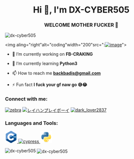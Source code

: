 <h1 align="center">Hi 👋, I'm DX-CYBER505</h1>
<h3 align="center">WELCOME MOTHER FUCKER 💝</h3>

<p align="left"> <img src="https://komarev.com/ghpvc/?username=dx-cyber505&label=Profile%20views&color=0e75b6&style=flat" alt="dx-cyber505" /> </p>

<img aling="right"alt="coding"width="200"src=":[![image](https://www.linkpicture.com/q/SGVhack18.gif)](https://www.linkpicture.com/view.php?img=LPic63513c1474513743311955)">

- 🔭 I’m currently working on **FB-CRAKING**

- 🌱 I’m currently learning **Python3**

- 📫 How to reach me **backbadis@gmail.com**

- ⚡ Fun fact **I fuck your gf naw go 😅😂**

<h3 align="left">Connect with me:</h3>
<p align="left">
<a href="https://twitter.com/zebra" target="blank"><img align="center" src="https://raw.githubusercontent.com/rahuldkjain/github-profile-readme-generator/master/src/images/icons/Social/twitter.svg" alt="zebra" height="30" width="40" /></a>
<a href="https://fb.com/レイハンプレイボーイ" target="blank"><img align="center" src="https://raw.githubusercontent.com/rahuldkjain/github-profile-readme-generator/master/src/images/icons/Social/facebook.svg" alt="レイハンプレイボーイ" height="30" width="40" /></a>
<a href="https://instagram.com/dark_lover2837" target="blank"><img align="center" src="https://raw.githubusercontent.com/rahuldkjain/github-profile-readme-generator/master/src/images/icons/Social/instagram.svg" alt="dark_lover2837" height="30" width="40" /></a>
</p>

<h3 align="left">Languages and Tools:</h3>
<p align="left"> <a href="https://www.w3schools.com/cpp/" target="_blank" rel="noreferrer"> <img src="https://raw.githubusercontent.com/devicons/devicon/master/icons/cplusplus/cplusplus-original.svg" alt="cplusplus" width="40" height="40"/> </a> <a href="https://www.cypress.io" target="_blank" rel="noreferrer"> <img src="https://raw.githubusercontent.com/simple-icons/simple-icons/6e46ec1fc23b60c8fd0d2f2ff46db82e16dbd75f/icons/cypress.svg" alt="cypress" width="40" height="40"/> </a> <a href="https://www.python.org" target="_blank" rel="noreferrer"> <img src="https://raw.githubusercontent.com/devicons/devicon/master/icons/python/python-original.svg" alt="python" width="40" height="40"/> </a> </p>

<p><img align="left" src="https://github-readme-stats.vercel.app/api/top-langs?username=dx-cyber505&show_icons=true&locale=en&layout=compact" alt="dx-cyber505" /></p>

<p>&nbsp;<img align="center" src="https://github-readme-stats.vercel.app/api?username=dx-cyber505&show_icons=true&locale=en" alt="dx-cyber505" /></p>
















